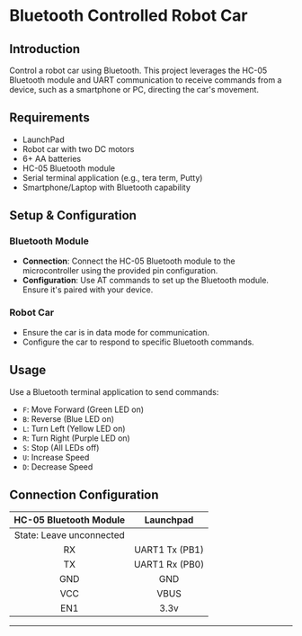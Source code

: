 
# Bluetooth Controlled Robot Car

## Introduction
Control a robot car using Bluetooth. This project leverages the HC-05 Bluetooth module and UART communication to receive commands from a device, such as a smartphone or PC, directing the car's movement.

## Requirements
- LaunchPad
- Robot car with two DC motors
- 6+ AA batteries
- HC-05 Bluetooth module
- Serial terminal application (e.g., tera term, Putty)
- Smartphone/Laptop with Bluetooth capability

## Setup & Configuration

### Bluetooth Module
- **Connection**: Connect the HC-05 Bluetooth module to the microcontroller using the provided pin configuration.
- **Configuration**: Use AT commands to set up the Bluetooth module. Ensure it's paired with your device.

### Robot Car
- Ensure the car is in data mode for communication.
- Configure the car to respond to specific Bluetooth commands.

## Usage
Use a Bluetooth terminal application to send commands:

- `F`: Move Forward (Green LED on)
- `B`: Reverse (Blue LED on)
- `L`: Turn Left (Yellow LED on)
- `R`: Turn Right (Purple LED on)
- `S`: Stop (All LEDs off)
- `U`: Increase Speed
- `D`: Decrease Speed

## Connection Configuration

<center>

|  HC-05 Bluetooth Module  | Launchpad         |
|:------------------------:|:-----------------:|
| State: Leave unconnected |                   |
| RX                       | UART1 Tx (PB1)    |
| TX                       | UART1 Rx (PB0)    |
| GND                      | GND               |
| VCC                      | VBUS              |
| EN1                      | 3.3v              |

---

</center>
